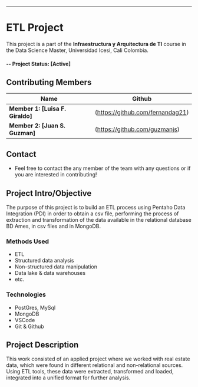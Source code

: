 ____________________________________________________________________________________

# ETL Project
This project is a part of the  **Infraestructura y Arquitectura de TI** course in the Data Science Master, Universidad Icesi, Cali Colombia. 

#### -- Project Status: [Active]

## Contributing Members
|Name     |  Github   | 
|---------|-----------------|
|**Member 1: [Luisa F. Giraldo]**| (https://github.com/fernandag21)|
|**Member 2: [Juan S. Guzman]**|(https://github.com/guzmanjs)|



## Contact
* Feel free to contact the any member of the team with any questions or if you are interested in contributing!


## Project Intro/Objective
The purpose of this project is to build an ETL process using Pentaho Data Integration (PDI) in order to obtain a csv file, performing the process of extraction and transformation of the data available in the relational database BD Ames, in csv files and in MongoDB.


### Methods Used
* ETL
* Structured data analysis
* Non-structured data manipulation
* Data lake & data warehouses
* etc.

### Technologies

* PostGres, MySql
* MongoDB
* VSCode
* Git & Github


## Project Description
This work consisted of an applied project where we worked with real estate data, which were found in different relational and non-relational sources. 
Using ETL tools, these data were extracted, transformed and loaded, integrated into a unified format for further analysis.



